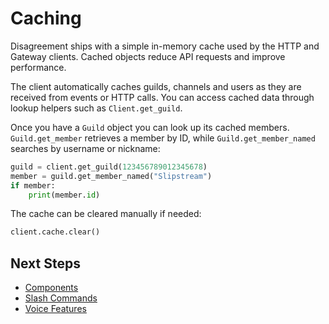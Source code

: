 # Caching

Disagreement ships with a simple in-memory cache used by the HTTP and Gateway clients. Cached objects reduce API requests and improve performance.

The client automatically caches guilds, channels and users as they are received from events or HTTP calls. You can access cached data through lookup helpers such as `Client.get_guild`.

Once you have a `Guild` object you can look up its cached members. `Guild.get_member` retrieves a member by ID, while `Guild.get_member_named` searches by username or nickname:

```python
guild = client.get_guild(123456789012345678)
member = guild.get_member_named("Slipstream")
if member:
    print(member.id)
```

The cache can be cleared manually if needed:

```python
client.cache.clear()
```

## Next Steps

- [Components](using_components.md)
- [Slash Commands](slash_commands.md)
- [Voice Features](voice_features.md)

